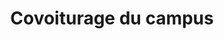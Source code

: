 ---
title: 'Covoiturage du campus'
description: 'This project in SQL consists to create a database for a carpooling website.'
image: '/Portfolio/images/covoiturage_du_campus.png'
link: 'https://github.com/RomainPierre7/covoiturage_du_campus'
tags: ["SGBD", "SQL", "PostgreSQL", "PHP"]
---